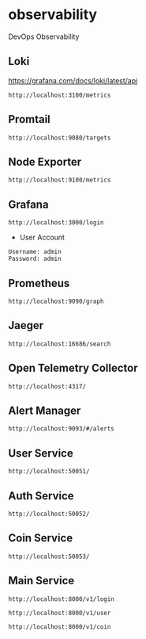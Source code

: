 # observability

DevOps Observability

## Loki

https://grafana.com/docs/loki/latest/api

```shell
http://localhost:3100/metrics
```

## Promtail

```shell
http://localhost:9080/targets
```

## Node Exporter

```shell
http://localhost:9100/metrics
```

## Grafana

```shell
http://localhost:3000/login
```

- User Account

```shell
Username: admin
Password: admin
```

## Prometheus

```shell
http://localhost:9090/graph
```

## Jaeger

```shell
http://localhost:16686/search
```

## Open Telemetry Collector

```shell
http://localhost:4317/
```

## Alert Manager

```shell
http://localhost:9093/#/alerts
```

## User Service

```shell
http://localhost:50051/
```

## Auth Service

```shell
http://localhost:50052/
```

## Coin Service

```shell
http://localhost:50053/
```

## Main Service

```shell
http://localhost:8000/v1/login
```

```shell
http://localhost:8000/v1/user
```

```shell
http://localhost:8000/v1/coin
```